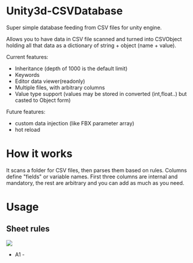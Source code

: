 # Unity3d-CSVDatabase
Super simple database feeding from CSV files for unity engine.

Allows you to have data in CSV file scanned and turned into CSVObject holding all that data as a dictionary of string + object (name + value).

Current features:
* Inheritance (depth of 1000 is the default limit)
* Keywords
* Editor data viewer(readonly)
* Multiple files, with arbitrary columns
* Value type support (values may be stored in converted (int,float..) but casted to Object form)

Future features:
* custom data injection (like FBX parameter array)
* hot reload

# How it works
It scans a folder for CSV files, then parses them based on rules.
Columns define "fields" or variable names. First three columns are internal and mandatory, 
the rest are arbitrary and you can add as much as you need.

# Usage
## Sheet rules
![](http://i.imgur.com/7VBXYMm.png)

* A1 - 
